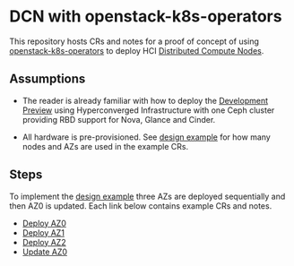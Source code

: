 # DCN with openstack-k8s-operators

This repository hosts CRs and notes for a proof of concept of using
[openstack-k8s-operators](https://github.com/openstack-k8s-operators)
to deploy HCI
[Distributed Compute Nodes](https://www.redhat.com/en/blog/introduction-openstacks-distributed-compute-nodes).

## Assumptions

- The reader is already familiar with how to deploy the
[Development Preview](https://access.redhat.com/rhosp-18-dev-preview-3-release-notes)
using Hyperconverged Infrastructure with one Ceph cluster
providing RBD support for Nova, Glance and Cinder.

- All hardware is pre-provisioned. See [design example](design.md)
  for how many nodes and AZs are used in the example CRs.

## Steps

To implement the [design example](design.md) three AZs are deployed
sequentially and then AZ0 is updated. Each link below contains example
CRs and notes.

- [Deploy AZ0](az0)
- [Deploy AZ1](az1)
- [Deploy AZ2](az2)
- [Update AZ0](update)
